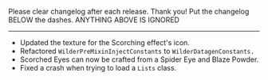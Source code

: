 Please clear changelog after each release.
Thank you!
Put the changelog BELOW the dashes. ANYTHING ABOVE IS IGNORED

-----------------
- Updated the texture for the Scorching effect's icon.
- Refactored `WilderPreMixinInjectConstants` to `WilderDatagenConstants.`
- Scorched Eyes can now be crafted from a Spider Eye and Blaze Powder.
- Fixed a crash when trying to load a `Lists` class.
